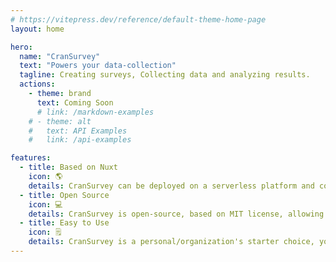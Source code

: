 ```yaml
---
# https://vitepress.dev/reference/default-theme-home-page
layout: home

hero:
  name: "CranSurvey"
  text: "Powers your data-collection"
  tagline: Creating surveys, Collecting data and analyzing results.
  actions:
    - theme: brand
      text: Coming Soon
      # link: /markdown-examples
    # - theme: alt
    #   text: API Examples
    #   link: /api-examples

features:
  - title: Based on Nuxt
    icon: 🌎
    details: CranSurvey can be deployed on a serverless platform and connected to different types of databases.
  - title: Open Source
    icon: 💻
    details: CranSurvey is open-source, based on MIT license, allowing for extensive customization and modification.
  - title: Easy to Use
    icon: 🗒️
    details: CranSurvey is a personal/organization's starter choice, you can collect data by integrating it with your own website.
---
```


